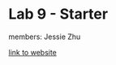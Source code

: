 # Lab 9 - Starter

members: Jessie Zhu

[link to website](https://jesszhu71.github.io/Lab9_Starter/)
